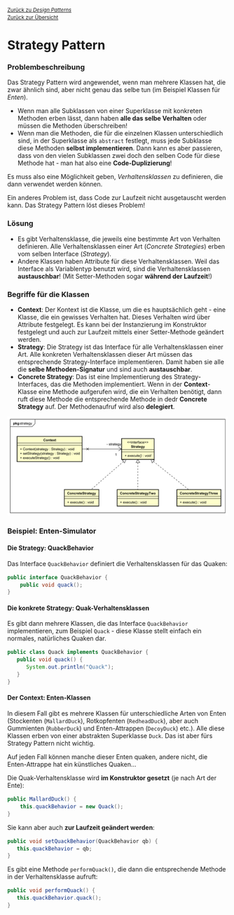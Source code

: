 [<small>Zurück zu *Design Patterns*</small>](../)  
[<small>Zurück zur Übersicht</small>](../../README.md)

# Strategy Pattern

### Problembeschreibung

Das Strategy Pattern wird angewendet, wenn man mehrere Klassen hat, die zwar ähnlich sind, aber nicht genau das selbe tun (im Beispiel Klassen für *Enten*). 

- Wenn man alle Subklassen von einer Superklasse mit konkreten Methoden erben lässt, dann haben **alle das selbe Verhalten** oder müssen die Methoden überschreiben!
- Wenn man die Methoden, die für die einzelnen Klassen unterschiedlich sind, in der Superklasse als `abstract` festlegt, muss jede Subklasse diese Methoden **selbst implementieren**. Dann kann es aber passieren, dass von den vielen Subklassen zwei doch den selben Code für diese Methode hat - man hat also eine **Code-Duplizierung**!

Es muss also eine Möglichkeit geben, *Verhaltensklassen* zu definieren, die dann verwendet werden können.

Ein anderes Problem ist, dass Code zur Laufzeit nicht ausgetauscht werden kann. Das Strategy Pattern löst dieses Problem!



### Lösung

- Es gibt Verhaltensklasse, die jeweils eine bestimmte Art von Verhalten definieren. Alle Verhaltensklassen einer Art (*Concrete Strategies*) erben vom selben Interface (*Strategy*).
- Andere Klassen haben Attribute für diese Verhaltensklassen. Weil das Interface als Variablentyp benutzt wird, sind die Verhaltensklassen **austauschbar**! (Mit Setter-Methoden sogar **während der Laufzeit**!)



### Begriffe für die Klassen

- **Context**: Der Kontext ist die Klasse, um die es hauptsächlich geht - eine Klasse, die ein gewisses Verhalten hat. Dieses Verhalten wird über Attribute festgelegt. Es kann bei der Instanzierung im Konstruktor festgelegt und auch zur Laufzeit mittels einer Setter-Methode geändert werden.
- **Strategy**: Die Strategy ist das Interface für alle Verhaltensklassen einer Art. Alle konkreten Verhaltensklassen dieser Art müssen das entsprechende Strategy-Interface implementieren. Damit haben sie alle die **selbe Methoden-Signatur** und sind auch **austauschbar**.
- **Concrete Strategy**: Das ist eine Implementierung des Strategy-Interfaces, das die Methoden implementiert. Wenn in der **Context**-Klasse eine Methode aufgerufen wird, die ein Verhalten benötigt, dann ruft diese Methode die entsprechende Methode in dedr **Concrete Strategy** auf. Der Methodenaufruf wird also **delegiert**.

![Das allgemeine UML-Klassendiagramm für das Strategy Pattern](classdiagram.svg)



### Beispiel: Enten-Simulator

#### Die Strategy: QuackBehavior

Das Interface `QuackBehavior` definiert die Verhaltensklassen für das Quaken:

```java
public interface QuackBehavior {
    public void quack();
}
```



#### Die konkrete Strategy: Quak-Verhaltensklassen

Es gibt dann mehrere Klassen, die das Interface `QuackBehavior` implementieren, zum Beispiel `Quack` - diese Klasse stellt einfach ein normales, natürliches Quaken dar.

```java
public class Quack implements QuackBehavior {
   public void quack() {
      System.out.println("Quack");
   }
}
```



#### Der Context: Enten-Klassen

In diesem Fall gibt es mehrere Klassen für unterschiedliche Arten von Enten (Stockenten (`MallardDuck`), Rotkopfenten (`RedheadDuck`), aber auch Gummienten (`RubberDuck`) und Enten-Attrappen (`DecoyDuck`) etc.). Alle diese Klassen erben von einer abstrakten Superklasse `Duck`. Das ist aber fürs Strategy Pattern nicht wichtig.

Auf jeden Fall können manche dieser Enten quaken, andere nicht, die Enten-Attrappe hat ein künstliches Quaken...

Die Quak-Verhaltensklasse wird **im Konstruktor gesetzt** (je nach Art der Ente):

```java
public MallardDuck() {
	this.quackBehavior = new Quack();
}
```

Sie kann aber auch **zur Laufzeit geändert werden**:

```java
public void setQuackBehavior(QuackBehavior qb) {
   this.quackBehavior = qb;
}
```

Es gibt eine Methode `performQuack()`, die dann die entsprechende Methode in der Verhaltensklasse aufruft:

```java
public void performQuack() {
   this.quackBehavior.quack();
}
```